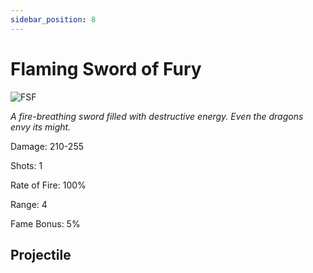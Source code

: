 ```yaml
---
sidebar_position: 8
---
```


# Flaming Sword of Fury

![FSF](http://i.imgur.com/ABzOC9U.png)

<i>A fire-breathing sword filled with destructive energy. Even the dragons envy its might.</i>

Damage: 210-255

Shots: 1

Rate of Fire: 100% 

Range: 4

Fame Bonus: 5%

## Projectile
